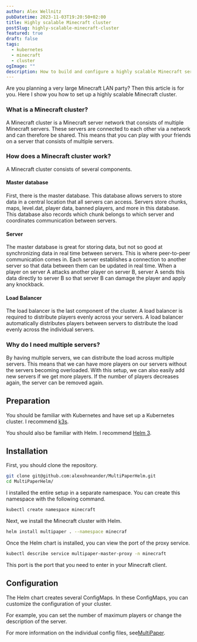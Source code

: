 ```yaml
---
author: Alex Wellnitz
pubDatetime: 2023-11-03T19:20:50+02:00
title: Highly scalable Minecraft cluster
postSlug: highly-scalable-minecraft-cluster
featured: true
draft: false
tags:
  - kubernetes
  - minecraft
  - cluster
ogImage: ""
description: How to build and configure a highly scalable Minecraft server
---
```

Are you planning a very large Minecraft LAN party? Then this article is for you. Here I show you how to set up a highly scalable Minecraft cluster.


### What is a Minecraft cluster?

A Minecraft cluster is a Minecraft server network that consists of multiple Minecraft servers. These servers are connected to each other via a network and can therefore be shared. This means that you can play with your friends on a server that consists of multiple servers.

### How does a Minecraft cluster work?

A Minecraft cluster consists of several components. 

#### Master database
First, there is the master database. This database allows servers to store data in a central location that all servers can access. Servers store chunks, maps, level.dat, player data, banned players, and more in this database. This database also records which chunk belongs to which server and coordinates communication between servers.

#### Server
The master database is great for storing data, but not so good at synchronizing data in real time between servers. This is where peer-to-peer communication comes in. Each server establishes a connection to another server so that data between them can be updated in real time. When a player on server A attacks another player on server B, server A sends this data directly to server B so that server B can damage the player and apply any knockback.

#### Load Balancer
The load balancer is the last component of the cluster. A load balancer is required to distribute players evenly across your servers. A load balancer automatically distributes players between servers to distribute the load evenly across the individual servers.

### Why do I need multiple servers?
By having multiple servers, we can distribute the load across multiple servers. This means that we can have more players on our servers without the servers becoming overloaded. With this setup, we can also easily add new servers if we get more players. If the number of players decreases again, the server can be removed again.

## Preparation

You should be familiar with Kubernetes and have set up a Kubernetes cluster. I recommend [k3s](https://k3s.io/).

You should also be familiar with Helm. I recommend [Helm 3](https://helm.sh/docs/intro/install/).

## Installation

First, you should clone the repository.

```bash
git clone git@github.com:alexohneander/MultiPaperHelm.git
cd MultiPaperHelm/
```

I installed the entire setup in a separate namespace. You can create this namespace with the following command.

```bash
kubectl create namespace minecraft
```

Next, we install the Minecraft cluster with Helm.

```bash
helm install multipaper . --namespace minecraf
```

Once the Helm chart is installed, you can view the port of the proxy service.

```bash
kubectl describe service multipaper-master-proxy -n minecraft
```

This port is the port that you need to enter in your Minecraft client.

## Configuration

The Helm chart creates several ConfigMaps. In these ConfigMaps, you can customize the configuration of your cluster.

For example, you can set the number of maximum players or change the description of the server.

For more information on the individual config files, see[MultiPaper](https://github.com/MultiPaper/MultiPaper).
